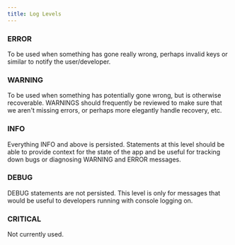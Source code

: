 ```yaml
---
title: Log Levels
---
```


### ERROR

To be used when something has gone really wrong, perhaps invalid keys or similar to notify the user/developer.

### WARNING

To be used when something has potentially gone wrong, but is otherwise recoverable. WARNINGS should frequently be reviewed to make sure that we aren't missing errors, or perhaps more elegantly handle recovery, etc.

### INFO

Everything INFO and above is persisted. Statements at this level should be able to provide context for the state of the app and be useful for tracking down bugs or diagnosing WARNING and ERROR messages.

### DEBUG

DEBUG statements are not persisted. This level is only for messages that would be useful to developers running with console logging on.

### CRITICAL

Not currently used.
